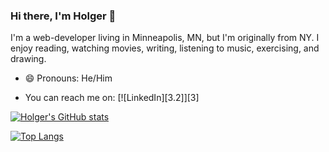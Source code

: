 ### Hi there, I'm Holger 👋

I'm a web-developer living in Minneapolis, MN, but I'm originally from NY. I enjoy reading, watching movies, writing, listening to music, exercising, and drawing.

- 😄 Pronouns: He/Him

- You can reach me on: [![LinkedIn][3.2]][3]

[2.2]: https://raw.githubusercontent.com/MartinHeinz/MartinHeinz/master/linkedin-3-16.png (LinkedIn icon without padding)

<!--
**Holgermueller/Holgermueller** is a ✨ _special_ ✨ repository because its `README.md` (this file) appears on your GitHub profile.

Here are some ideas to get you started:

- 🔭 I’m currently working on ...
- 🌱 I’m currently learning ...
- 👯 I’m looking to collaborate on ...
- 🤔 I’m looking for help with ...
- 💬 Ask me about ...
- 📫 How to reach me: ...
- 😄 Pronouns: ...
- ⚡ Fun fact: ...
-->


[![Holger's GitHub stats](https://github-readme-stats.vercel.app/api?username=Holgermueller)](https://github.com/anuraghazra/github-readme-stats)


[![Top Langs](https://github-readme-stats.vercel.app/api/top-langs/?username=Holgermueller)](https://github.com/anuraghazra/github-readme-stats)
